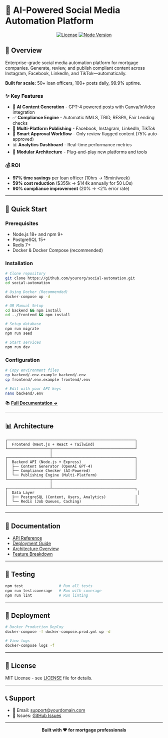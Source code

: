 # 🚀 AI-Powered Social Media Automation Platform

<div align="center">
  
  [![License](https://img.shields.io/badge/license-MIT-blue.svg)](LICENSE)
  [![Node Version](https://img.shields.io/badge/node-%3E%3D18.0.0-brightgreen)](package.json)
  
</div>

## 🎯 Overview

Enterprise-grade social media automation platform for mortgage companies. Generate, review, and publish compliant content across Instagram, Facebook, LinkedIn, and TikTok—automatically.

**Built for scale:** 50+ loan officers, 100+ posts daily, 99.9% uptime.

### ✨ Key Features

- 🤖 **AI Content Generation** - GPT-4 powered posts with Canva/InVideo integration
- ✅ **Compliance Engine** - Automatic NMLS, TRID, RESPA, Fair Lending checks
- 📱 **Multi-Platform Publishing** - Facebook, Instagram, LinkedIn, TikTok
- 🎯 **Smart Approval Workflow** - Only review flagged content (75% auto-approved)
- 📊 **Analytics Dashboard** - Real-time performance metrics
- 🔌 **Modular Architecture** - Plug-and-play new platforms and tools

### 💰 ROI

- **97% time savings** per loan officer (10hrs → 15min/week)
- **59% cost reduction** ($355k → $144k annually for 50 LOs)
- **90% compliance improvement** (20% → <2% error rate)

---

## 🚀 Quick Start

### Prerequisites

- Node.js 18+ and npm 9+
- PostgreSQL 15+
- Redis 7+
- Docker & Docker Compose (recommended)

### Installation

```bash
# Clone repository
git clone https://github.com/yourorg/social-automation.git
cd social-automation

# Using Docker (Recommended)
docker-compose up -d

# OR Manual Setup
cd backend && npm install
cd ../frontend && npm install

# Setup database
npm run migrate
npm run seed

# Start services
npm run dev
```

### Configuration

```bash
# Copy environment files
cp backend/.env.example backend/.env
cp frontend/.env.example frontend/.env

# Edit with your API keys
nano backend/.env
```

📚 **[Full Documentation →](docs/)**

---

## 📊 Architecture

```
┌─────────────────────────────────────────────────────────┐
│  Frontend (Next.js + React + Tailwind)                  │
└───────────────────┬─────────────────────────────────────┘
                    │
┌───────────────────┴─────────────────────────────────────┐
│  Backend API (Node.js + Express)                        │
│  ├── Content Generator (OpenAI GPT-4)                   │
│  ├── Compliance Checker (AI-Powered)                    │
│  └── Publishing Engine (Multi-Platform)                 │
└───────────────────┬─────────────────────────────────────┘
                    │
┌───────────────────┴─────────────────────────────────────┐
│  Data Layer                                              │
│  ├── PostgreSQL (Content, Users, Analytics)             │
│  └── Redis (Job Queues, Caching)                        │
└──────────────────────────────────────────────────────────┘
```

---

## 📖 Documentation

- [API Reference](docs/API.md)
- [Deployment Guide](docs/DEPLOYMENT.md)
- [Architecture Overview](docs/ARCHITECTURE.md)
- [Feature Breakdown](docs/FEATURES.md)

---

## 🧪 Testing

```bash
npm test                # Run all tests
npm run test:coverage   # Run with coverage
npm run lint            # Run linting
```

---

## 🚢 Deployment

```bash
# Docker Production Deploy
docker-compose -f docker-compose.prod.yml up -d

# View logs
docker-compose logs -f
```

---

## 📄 License

MIT License - see [LICENSE](LICENSE) file for details.

---

## 📞 Support

- 📧 Email: support@yourdomain.com
- 🐛 Issues: [GitHub Issues](https://github.com/yourorg/social-automation/issues)

---

<div align="center">
  <strong>Built with ❤️ for mortgage professionals</strong>
</div>
